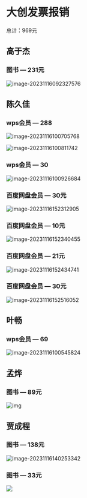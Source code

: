 # 大创发票报销

总计：969元

## 高于杰

### 图书 — 231元

![image-20231116092327576](https://gitee.com/chen-jiujia/typora-picgo/raw/master/img/202311160923673.png)

## 陈久佳

### wps会员 — 288

![image-20231116100705768](C:/Users/Administrator/AppData/Roaming/Typora/typora-user-images/image-20231116100705768.png)

![image-20231116100811742](https://gitee.com/chen-jiujia/typora-picgo/raw/master/img/202311161008825.png)

### wps会员 — 30

![image-20231116100926684](https://gitee.com/chen-jiujia/typora-picgo/raw/master/img/202311161009825.png)

### 百度网盘会员 — 30元

![image-20231116152312905](https://gitee.com/chen-jiujia/typora-picgo/raw/master/img/202311161523019.png)

### 百度网盘会员 — 10元

![image-20231116152340455](https://gitee.com/chen-jiujia/typora-picgo/raw/master/img/202311161523539.png)

### 百度网盘会员 — 21元

![image-20231116152434741](https://gitee.com/chen-jiujia/typora-picgo/raw/master/img/202311161524819.png)

### 百度网盘会员 — 30元

![image-20231116152516052](https://gitee.com/chen-jiujia/typora-picgo/raw/master/img/202311161525132.png)

## 叶畅

### wps会员 — 69

![image-20231116100545824](https://gitee.com/chen-jiujia/typora-picgo/raw/master/img/202311161005908.png)

## 孟烨

### 图书 — 89元

![img](https://gitee.com/chen-jiujia/typora-picgo/raw/master/img/202311161022505.png)

## 贾成程

### 图书 — 138元

![image-20231116140253342](https://gitee.com/chen-jiujia/typora-picgo/raw/master/img/202311161402440.png)

### 图书 — 33元

![](https://gitee.com/chen-jiujia/typora-picgo/raw/master/img/202311161403640.png)